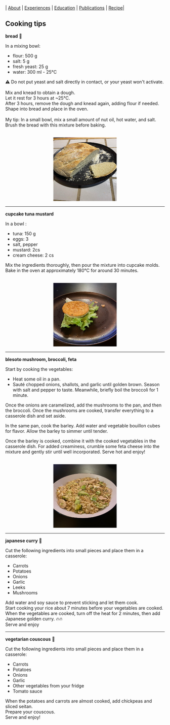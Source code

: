 |  [About](./) | [Experiences](./work-exp.md) | [Education](./education.html) | [Publications](./scientific-publications.html) |  [Recipe](./Recipe.html)| 

## Cooking tips

**bread** 🌿

In a mixing bowl:

- flour: 500 g
- salt: 5 g
- fresh yeast: 25 g
- water: 300 ml - 25°C <br>

⚠️ Do not put yeast and salt directly in contact, or your yeast won't activate. <br>
<br>
Mix and knead to obtain a dough. <br>
Let it rest for 3 hours at ~25°C. <br>
After 3 hours, remove the dough and knead again, adding flour if needed. <br>
Shape into bread and place in the oven. <br>
<br>
My tip: In a small bowl, mix a small amount of nut oil, hot water, and salt. Brush the bread with this mixture before baking.

<br>
<center>
  <img src="./additional-content/IMG-20240211-WA0002.jpg" alt="bread-pic" class="center" width="200" height="200">
</center>  


---

**cupcake tuna mustard**

In a bowl :
- tuna: 150 g
- eggs: 3
- salt, pepper
- mustard: 2cs
- cream cheese: 2 cs  

Mix the ingredients thoroughly, then pour the mixture into cupcake molds. Bake in the oven at approximately 180°C for around 30 minutes.

<br>
<center>
  <img src="./additional-content/IMG-20240215-WA0001.jpg" alt="cupcake-pic" class="center" width="200" height="200">
</center> 

---

**blesoto mushroom, broccoli, feta**

Start by cooking the vegetables:

- Heat some oil in a pan.
- Sauté chopped onions, shallots, and garlic until golden brown. Season with salt and pepper to taste.
Meanwhile, briefly boil the broccoli for 1 minute.

Once the onions are caramelized, add the mushrooms to the pan, and then the broccoli. Once the mushrooms are cooked, transfer everything to a casserole dish and set aside.

In the same pan, cook the barley. Add water and vegetable bouillon cubes for flavor. Allow the barley to simmer until tender.

Once the barley is cooked, combine it with the cooked vegetables in the casserole dish. For added creaminess, crumble some feta cheese into the mixture and gently stir until well incorporated. Serve hot and enjoy!

<br>
<center>
  <img src="./additional-content/IMG-20240215-WA0005.jpg" alt="blezoto-pic" class="center" width="200" height="200">
</center> 
  


---


**japanese curry** 🌿

Cut the following ingredients into small pieces and place them in a casserole:
- Carrots
- Potatoes
- Onions
- Garlic
- Leeks
- Mushrooms <br>

Add water and soy sauce to prevent sticking and let them cook.<br>
Start cooking your rice about 7 minutes before your vegetables are cooked. <br>
When the vegetables are cooked, turn off the heat for 2 minutes, then add Japanese golden curry. 🔥🔥 <br>
Serve and enjoy

---

**vegetarian couscous** 🌿

Cut the following ingredients into small pieces and place them in a casserole:
- Carrots
- Potatoes
- Onions
- Garlic
- Other vegetables from your fridge
- Tomato sauce <br>

When the potatoes and carrots are almost cooked, add chickpeas and sliced seitan.<br>
Prepare your couscous.<br>
Serve and enjoy!



